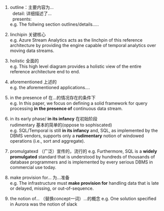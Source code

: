1. outline：主要内容为...  
   detail: 详细描述了...  
   presents:  
e.g. The follwing section outlines/details.....

2. linchipin 关键核心  
e.g.  Azure Stream Analytics acts as the linchpin of this reference architecture by providing the engine capable of temporal analytics over moving data streams. 

3. holistic 全面的  
e.g. This high level diagram provides a holistic view of the entire reference architecture end to end. 

4. aforementioned 上述的  
e.g. the aforementioned applications....

5. in the presence of 在...的情况存在的条件下  
e.g. In this paper, we focus on defining a solid framework for query processing **in the presence of** continuous data stream. 

6.  in its early phase/ **in its infancy**  在初始阶段  
rudimentary 基本的简单的(oppose to sophiscated)  
e.g. SQL/Temporal is still **in its infancy** and, SQL, as implemented by the DBMS vendors, supports only a **rudimentary** notion of windowed operations (i.e., sort and aggregate).

7. promulgatexd （广泛）宣传的，流行的
e.g. Furthermore, SQL is a **widely promulgated** standard that is understood by hundreds of thousands of database programmers and is implemented by every serious DBMS in commercial use today.

8. make provision for... 为...准备  
e.g. The infrastructure must **make provision for** handling data that is late or delayed, missing, or out-of-sequence. 

9. the notion of... （替换concept一词）...的概念
e.g.  One solution specified in Aurora was the notion of slack 
